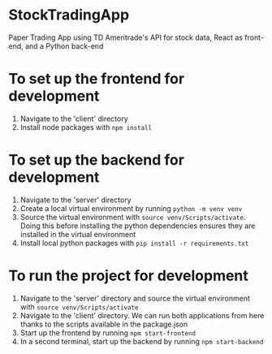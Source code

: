 # StockTradingApp

Paper Trading App using TD Ameritrade's API for stock data, React as front-end, and a Python back-end

# To set up the frontend for development

1. Navigate to the 'client' directory
2. Install node packages with `npm install`

# To set up the backend for development

1. Navigate to the 'server' directory
2. Create a local virtual environment by running `python -m venv venv`
3. Source the virtual environment with `source venv/Scripts/activate`. Doing this before installing the python dependencies ensures they are installed in the virtual environment
4. Install local python packages with `pip install -r requirements.txt`

# To run the project for development

1. Navigate to the 'server' directory and source the virtual environment with `source venv/Scripts/activate`
2. Navigate to the 'client' directory. We can run both applications from here thanks to the scripts available in the package.json
3. Start up the frontend by running `npm start-frontend`
4. In a second terminal, start up the backend by running `npm start-backend`

